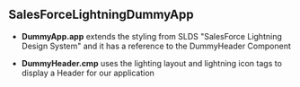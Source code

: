 ## SalesForceLightningDummyApp

* <b>DummyApp.app</b> extends the styling from SLDS "SalesForce Lightning Design System" and it has a reference to the DummyHeader Component

* <b>DummyHeader.cmp</b> uses the lighting layout and lightning icon tags to display a Header for our application

